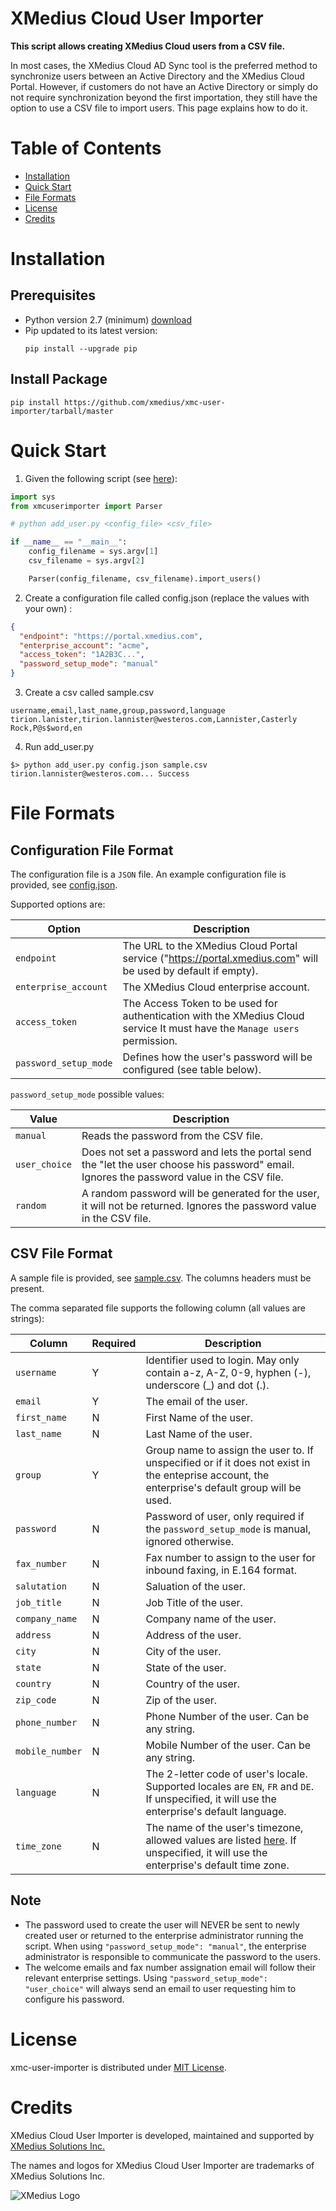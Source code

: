 # XMedius Cloud User Importer

**This script allows creating XMedius Cloud users from a CSV file.**

In most cases, the XMedius Cloud AD Sync tool is the preferred method to synchronize users between
an Active Directory and the XMedius Cloud Portal. However, if customers do not have an Active Directory
or simply do not require synchronization beyond the first importation, they still have the option
to use a CSV file to import users. This page explains how to do it.

# Table of Contents

* [Installation](#installation)
* [Quick Start](#quick-start)
* [File Formats](#file-formats)
* [License](#license)
* [Credits](#credits)

# Installation

## Prerequisites

- Python version 2.7 (minimum) [download](https://www.python.org/downloads/)
- Pip updated to its latest version:
  ```
  pip install --upgrade pip
  ```

## Install Package

```
pip install https://github.com/xmedius/xmc-user-importer/tarball/master
```

# Quick Start

1. Given the following script (see [here](https://github.com/xmedius/xmc-user-importer/blob/master/examples/add_users.py)):
```python
import sys
from xmcuserimporter import Parser

# python add_user.py <config_file> <csv_file>

if __name__ == "__main__":
    config_filename = sys.argv[1]
    csv_filename = sys.argv[2]

    Parser(config_filename, csv_filename).import_users()

```
2. Create a configuration file called config.json (replace the values with your own) :

```json
{
  "endpoint": "https://portal.xmedius.com",
  "enterprise_account": "acme",
  "access_token": "1A2B3C...",
  "password_setup_mode": "manual"
}

```

3. Create a csv called sample.csv

```
username,email,last_name,group,password,language
tirion.lanister,tirion.lannister@westeros.com,Lannister,Casterly Rock,P@s$word,en
```

4. Run add_user.py

```
$> python add_user.py config.json sample.csv
tirion.lannister@westeros.com... Success
```

# File Formats

## Configuration File Format

The configuration file is a `JSON` file. An example configuration file is provided, see
[config.json](https://github.com/xmedius/xmc-user-importer/blob/master/examples/config.json).

Supported options are:

Option                   | Description
-------------------------|-----------
```endpoint```           | The URL to the XMedius Cloud Portal service ("https://portal.xmedius.com" will be used by default if empty).
```enterprise_account``` | The XMedius Cloud enterprise account.
```access_token```       | The Access Token to be used for authentication with the XMedius Cloud service  It must have the `Manage users` permission.
```password_setup_mode```| Defines how the user's password will be configured (see table below).


```password_setup_mode``` possible values:

Value             | Description
------------------|------------
```manual```      | Reads the password from the CSV file.
```user_choice``` | Does not set a password and lets the portal send the "let the user choose his password" email. Ignores the password value in the CSV file.
```random```      | A random password will be generated for the user, it will not be returned. Ignores the password value in the CSV file.


## CSV File Format

A sample file is provided, see [sample.csv](https://github.com/xmedius/xmc-user-importer/blob/master/examples/sample.csv). The columns headers must be present.

The comma separated file supports the following column (all values are strings):

Column              | Required | Description
--------------------|----------|-----------
```username```      |        Y | Identifier used to login. May only contain a-z, A-Z, 0-9, hyphen (-), underscore (_) and dot (.).
```email```         |        Y | The email of the user.
```first_name```    |        N | First Name of the user.
```last_name```     |        N | Last Name of the user.
```group```         |        Y | Group name to assign the user to. If unspecified or if it does not exist in the enteprise account, the enterprise's default group will be used.
```password```      |        N | Password of user, only required if the `password_setup_mode` is manual, ignored otherwise.
```fax_number```    |        N | Fax number to assign to the user for inbound faxing, in E.164 format.
```salutation```    |        N | Saluation of the user.
```job_title```     |        N | Job Title of the user.
```company_name```  |        N | Company name of the user.
```address```       |        N | Address of the user.
```city```          |        N | City of the user.
```state```         |        N | State of the user.
```country```       |        N | Country of the user.
```zip_code```      |        N | Zip of the user.
```phone_number```  |        N | Phone Number of the user. Can be any string.
```mobile_number``` |        N | Mobile Number of the user. Can be any string.
```language```      |        N | The 2-letter code of user's locale. Supported locales are `EN`, `FR` and `DE`. If unspecified, it will use the enterprise's default language.
```time_zone```     |        N | The name of the user's timezone, allowed values are listed [here](http://api.rubyonrails.org/classes/ActiveSupport/TimeZone.html). If unspecified, it will use the enterprise's default time zone.


## Note

- The password used to create the user will NEVER be sent to newly created user or returned to the
  enterprise administrator running the script. When using `"password_setup_mode": "manual"`, the
  enterprise administrator is responsible to communicate the password to the users.
- The welcome emails and fax number assignation email will follow their relevant enterprise settings.
  Using `"password_setup_mode": "user_choice"` will always send an email to user requesting him to
  configure his password.

# License

xmc-user-importer is distributed under [MIT License](https://github.com/xmedius/xmc-user-importer/blob/master/LICENSE).

# Credits

XMedius Cloud User Importer is developed, maintained and supported by
[XMedius Solutions Inc.](https://www.xmedius.com?source=xmc-user-importer)

The names and logos for XMedius Cloud User Importer are trademarks of XMedius Solutions Inc.

![XMedius Logo](https://s3.amazonaws.com/xmc-public/images/xmedius-site-logo.png)

